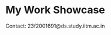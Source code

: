 <!DOCTYPE html>
<html>
<head>
    <title>My Portfolio</title>
</head>
<body>
    <h1>My Work Showcase</h1>
    <p>Contact: <!--email_off-->23f2001691@ds.study.iitm.ac.in<!--/email_off--></p>
</body>
</html>
